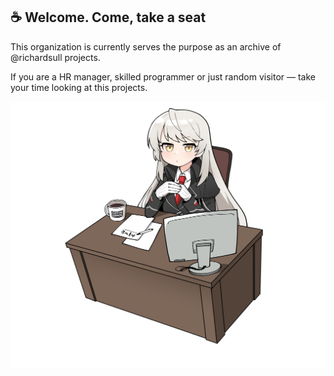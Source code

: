 ## ☕ Welcome. Come, take a seat

This organization is currently serves the purpose as an archive of @richardsull projects. 

If you are a HR manager, skilled programmer or just random visitor — take your time looking at this projects. 

![](https://raw.githubusercontent.com/RichardsCoffeeShop/.github/main/profile/readme.png)
